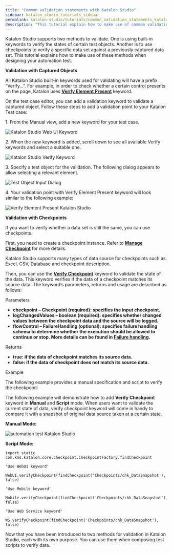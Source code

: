 ```yaml
---
title: "Common validation statements with Katalon Studio"
sidebar: katalon_studio_tutorials_sidebar
permalink: katalon-studio/tutorials/common_validation_statements_katalon_studio.html
description: "This tutorial explain how to make use of common validation methods when designing your automation test with Katalon Studio."
---
```

Katalon Studio supports two methods to validate. One is using built-in keywords to verify the states of certain test objects. Another is to use checkpoints to verify a specific data set against a previously captured data set. This tutorial explains how to make use of these methods when designing your automation test.

**Validation with Captured Objects**

All Katalon Studio built-in keywords used for validating will have a prefix “Verify…”. For example, in order to check whether a certain control presents on the page, Katalon uses **[Verify Element Present](https://docs.katalon.com/display/KD/%5BWebUI%5D+Verify+Element+Present)** keyword.

On the test case editor, you can add a validation keyword to validate a captured object. Follow these steps to add a validation point to your Katalon Test case:

1\. From the Manual view, add a new keyword for your test case.

![Katalon Studio Web UI Keyword](../../images/katalon-studio/tutorials/common_validation_statements_katalon_studio/1.-Katalon-manual-view-215x300.png)

2\. When the new keyword is added, scroll down to see all available Verify keywords and select a suitable one.

![Katalon Studio Verify Keyword](../../images/katalon-studio/tutorials/common_validation_statements_katalon_studio/2.-Katalon-verify-keywords.png)

3\. Specify a test object for the validation. The following dialog appears to allow selecting a relevant element.

![Test Object Input Dialog](../../images/katalon-studio/tutorials/common_validation_statements_katalon_studio/3.-Katalon-Test-Object-input-257x300.png)

4\. Your validation point with Verify Element Present keyword will look similar to the following example:

![Verify Element Present Katalon Studio](../../images/katalon-studio/tutorials/common_validation_statements_katalon_studio/4.-Katalon-Verify-element.png)

**Validation with Checkpoints**

If you want to verify whether a data set is still the same, you can use checkpoints.

First, you need to create a checkpoint instance. Refer to **[Manage Checkpoint](https://docs.katalon.com/display/KD/Manage+Checkpoint)** for more details.

Katalon Studio supports many types of data source for checkpoints such as Excel, CSV, Database and checkpoint description.

Then, you can use the **[Verify Checkpoint](https://docs.katalon.com/display/KD/%5BCommon%5D+Verify+Checkpoint)** keyword to validate the state of the data. This keyword verifies if the data of a checkpoint matches its source data. The keyword’s parameters, returns and usage are described as follows:

Parameters

*   **checkpoint – Checkpoint (required): specifies the input checkpoint.**
*   **logChangedValues – boolean (required): specifies whether changed values between the checkpoint data and the source will be logged.**
*   **flowControl – FailureHandling (optional): specifies failure handling schema to determine whether the execution should be allowed to continue or stop. More details can be found in **[Failure handling](https://docs.katalon.com/display/KD/Failure+handling)**.**

Returns

*   **true: if the data of checkpoint matches its source data.**
*   **false: if the data of checkpoint does not match its source data.**

Example

The following example provides a manual specification and script to verify the checkpoint:

The following example will demonstrate how to add **Verify Checkpoint** keyword in **Manual** and **Script** mode. When users want to validate the current state of data, verify checkpoint keyword will come in handy to compare it with a snapshot of original data source taken at a certain state.

**Manual Mode:**

![automation test Katalon Studio](../../images/katalon-studio/tutorials/common_validation_statements_katalon_studio/4.-Katalon-Verify.png)

**Script Mode:**

```
import static com.kms.katalon.core.checkpoint.CheckpointFactory.findCheckpoint
 
'Use WebUI keyword'
 
WebUI.verifyCheckpoint(findCheckpoint('Checkpoints/chk_DataSnapshot'), false)
 
'Use Mobile keyword'
 
Mobile.verifyCheckpoint(findCheckpoint('Checkpoints/chk_DataSnapshot'), false)
 
'Use Web Service keyword'
 
WS.verifyCheckpoint(findCheckpoint('Checkpoints/chk_DataSnapshot'), false)

```

Now that you have been introduced to two methods for validation in Katalon Studio, each with its own purpose. You can use them when composing test scripts to verify data.